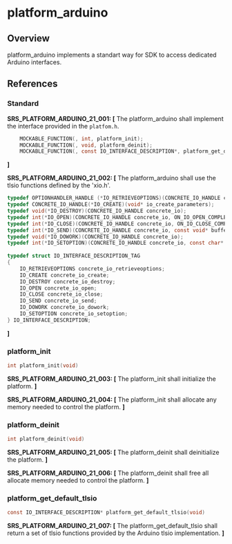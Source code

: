platform_arduino
=============

## Overview

platform_arduino implements a standart way for SDK to access dedicated Arduino interfaces.  

## References


###   Standard

**SRS_PLATFORM_ARDUINO_21_001: [** The platform_arduino shall implement the interface provided in the `platfom.h`.
```c
    MOCKABLE_FUNCTION(, int, platform_init);
    MOCKABLE_FUNCTION(, void, platform_deinit);
    MOCKABLE_FUNCTION(, const IO_INTERFACE_DESCRIPTION*, platform_get_default_tlsio);
```
 **]**

**SRS_PLATFORM_ARDUINO_21_002: [** The platform_arduino shall use the tlsio functions defined by the 'xio.h'.
```c
typedef OPTIONHANDLER_HANDLE (*IO_RETRIEVEOPTIONS)(CONCRETE_IO_HANDLE concrete_io); 
typedef CONCRETE_IO_HANDLE(*IO_CREATE)(void* io_create_parameters); 
typedef void(*IO_DESTROY)(CONCRETE_IO_HANDLE concrete_io); 
typedef int(*IO_OPEN)(CONCRETE_IO_HANDLE concrete_io, ON_IO_OPEN_COMPLETE on_io_open_complete, void* on_io_open_complete_context, ON_BYTES_RECEIVED on_bytes_received, void* on_bytes_received_context, ON_IO_ERROR on_io_error, void* on_io_error_context); 
typedef int(*IO_CLOSE)(CONCRETE_IO_HANDLE concrete_io, ON_IO_CLOSE_COMPLETE on_io_close_complete, void* callback_context); 
typedef int(*IO_SEND)(CONCRETE_IO_HANDLE concrete_io, const void* buffer, size_t size, ON_SEND_COMPLETE on_send_complete, void* callback_context); 
typedef void(*IO_DOWORK)(CONCRETE_IO_HANDLE concrete_io); 
typedef int(*IO_SETOPTION)(CONCRETE_IO_HANDLE concrete_io, const char* optionName, const void* value); 
 
typedef struct IO_INTERFACE_DESCRIPTION_TAG 
{ 
    IO_RETRIEVEOPTIONS concrete_io_retrieveoptions; 
    IO_CREATE concrete_io_create; 
    IO_DESTROY concrete_io_destroy; 
    IO_OPEN concrete_io_open; 
    IO_CLOSE concrete_io_close; 
    IO_SEND concrete_io_send; 
    IO_DOWORK concrete_io_dowork; 
    IO_SETOPTION concrete_io_setoption; 
} IO_INTERFACE_DESCRIPTION; 
```
 **]**

###   platform_init

```c
int platform_init(void)
```

**SRS_PLATFORM_ARDUINO_21_003: [** The platform_init shall initialize the platform. **]**

**SRS_PLATFORM_ARDUINO_21_004: [** The platform_init shall allocate any memory needed to control the platform. **]** 


###   platform_deinit

```c
int platform_deinit(void)
```

**SRS_PLATFORM_ARDUINO_21_005: [** The platform_deinit shall deinitialize the platform. **]**

**SRS_PLATFORM_ARDUINO_21_006: [** The platform_deinit shall free all allocate memory needed to control the platform. **]** 


###   platform_get_default_tlsio

```c
const IO_INTERFACE_DESCRIPTION* platform_get_default_tlsio(void)
```

**SRS_PLATFORM_ARDUINO_21_007: [** The platform_get_default_tlsio shall return a set of tlsio functions provided by the Arduino tlsio implementation. **]**
